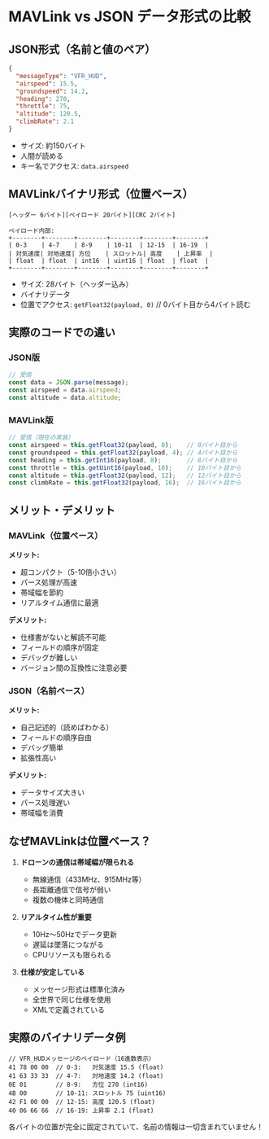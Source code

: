 # MAVLink vs JSON データ形式の比較

## JSON形式（名前と値のペア）
```json
{
  "messageType": "VFR_HUD",
  "airspeed": 15.5,
  "groundspeed": 14.2,
  "heading": 270,
  "throttle": 75,
  "altitude": 120.5,
  "climbRate": 2.1
}
```
- サイズ: 約150バイト
- 人間が読める
- キー名でアクセス: `data.airspeed`

## MAVLinkバイナリ形式（位置ベース）
```
[ヘッダー 6バイト][ペイロード 20バイト][CRC 2バイト]

ペイロード内部:
+--------+--------+--------+--------+--------+--------+
| 0-3    | 4-7    | 8-9    | 10-11  | 12-15  | 16-19  |
| 対気速度| 対地速度| 方位    | スロットル| 高度    | 上昇率  |
| float  | float  | int16  | uint16 | float  | float  |
+--------+--------+--------+--------+--------+--------+
```
- サイズ: 28バイト（ヘッダー込み）
- バイナリデータ
- 位置でアクセス: `getFloat32(payload, 0)` // 0バイト目から4バイト読む

## 実際のコードでの違い

### JSON版
```javascript
// 受信
const data = JSON.parse(message);
const airspeed = data.airspeed;
const altitude = data.altitude;
```

### MAVLink版
```javascript
// 受信（現在の実装）
const airspeed = this.getFloat32(payload, 0);    // 0バイト目から
const groundspeed = this.getFloat32(payload, 4); // 4バイト目から
const heading = this.getInt16(payload, 8);       // 8バイト目から
const throttle = this.getUint16(payload, 10);    // 10バイト目から
const altitude = this.getFloat32(payload, 12);   // 12バイト目から
const climbRate = this.getFloat32(payload, 16);  // 16バイト目から
```

## メリット・デメリット

### MAVLink（位置ベース）
**メリット:**
- 超コンパクト（5-10倍小さい）
- パース処理が高速
- 帯域幅を節約
- リアルタイム通信に最適

**デメリット:**
- 仕様書がないと解読不可能
- フィールドの順序が固定
- デバッグが難しい
- バージョン間の互換性に注意必要

### JSON（名前ベース）
**メリット:**
- 自己記述的（読めばわかる）
- フィールドの順序自由
- デバッグ簡単
- 拡張性高い

**デメリット:**
- データサイズ大きい
- パース処理遅い
- 帯域幅を消費

## なぜMAVLinkは位置ベース？

1. **ドローンの通信は帯域幅が限られる**
   - 無線通信（433MHz、915MHz等）
   - 長距離通信で信号が弱い
   - 複数の機体と同時通信

2. **リアルタイム性が重要**
   - 10Hz〜50Hzでデータ更新
   - 遅延は墜落につながる
   - CPUリソースも限られる

3. **仕様が安定している**
   - メッセージ形式は標準化済み
   - 全世界で同じ仕様を使用
   - XMLで定義されている

## 実際のバイナリデータ例
```
// VFR_HUDメッセージのペイロード（16進数表示）
41 78 00 00  // 0-3:   対気速度 15.5 (float)
41 63 33 33  // 4-7:   対地速度 14.2 (float)
0E 01        // 8-9:   方位 270 (int16)
4B 00        // 10-11: スロットル 75 (uint16)
42 F1 00 00  // 12-15: 高度 120.5 (float)
40 06 66 66  // 16-19: 上昇率 2.1 (float)
```

各バイトの位置が完全に固定されていて、名前の情報は一切含まれていません！
